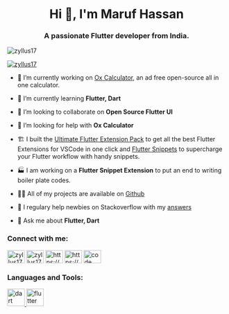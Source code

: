 <h1 align="center">Hi 👋, I'm Maruf Hassan</h1>
<h3 align="center">A passionate Flutter developer from India.</h3>

<p align="left"> <img src="https://komarev.com/ghpvc/?username=zyllus17&label=Profile%20views&color=0e75b6&style=flat" alt="zyllus17" /> </p>

<p align="left"> <a href="https://twitter.com/zyllus17" target="blank"><img src="https://img.shields.io/twitter/follow/zyllus17?logo=twitter&style=for-the-badge" alt="zyllus17" /></a> </p>

- 🔭 I’m currently working on [Ox Calculator](), an ad free open-source all in one calculator.

- 🌱 I’m currently learning **Flutter, Dart**

- 👯 I’m looking to collaborate on **Open Source Flutter UI**

- 🤝 I’m looking for help with **Ox Calculator**

- 🏗️ I built the [Ultimate Flutter Extension Pack](https://marketplace.visualstudio.com/items?itemName=MarufHassan.flutter) to get all the best Flutter Extensions for VSCode in one click and [Flutter Snippets](https://marketplace.visualstudio.com/items?itemName=MarufHassan.flutter-snippets) to supercharge your Flutter workflow with handy snippets.

- 🏭 I am working on a **Flutter Snippet Extension** to put an end to writing boiler plate codes.

- 👨‍💻 All of my projects are available on [Github](https://github.com/zyllus17/)

- 📝 I regulary help newbies on Stackoverflow with my [answers](https://stackoverflow.com/users/10068879/maruf-hassan)

- 💬 Ask me about **Flutter, Dart**

<h3 align="left">Connect with me:</h3>
<p align="left">
<a href="https://dev.to/zyllus17" target="blank"><img align="center" src="https://cdn.jsdelivr.net/npm/simple-icons@3.0.1/icons/dev-dot-to.svg" alt="zyllus17" height="30" width="40" /></a>
<a href="https://twitter.com/zyllus17" target="blank"><img align="center" src="https://cdn.jsdelivr.net/npm/simple-icons@3.0.1/icons/twitter.svg" alt="zyllus17" height="30" width="40" /></a>
<a href="https://linkedin.com/in/https://www.linkedin.com/in/maruf-hassan/" target="blank"><img align="center" src="https://cdn.jsdelivr.net/npm/simple-icons@3.0.1/icons/linkedin.svg" alt="https://www.linkedin.com/in/maruf-hassan/" height="30" width="40" /></a>
<a href="https://stackoverflow.com/users/https://stackoverflow.com/users/10068879/maruf-hassan" target="blank"><img align="center" src="https://cdn.jsdelivr.net/npm/simple-icons@3.0.1/icons/stackoverflow.svg" alt="https://stackoverflow.com/users/10068879/maruf-hassan" height="30" width="40" /></a>
<a href="https://www.youtube.com/c/code overflow" target="blank"><img align="center" src="https://cdn.jsdelivr.net/npm/simple-icons@3.0.1/icons/youtube.svg" alt="code overflow" height="30" width="40" /></a>
</p>

<h3 align="left">Languages and Tools:</h3>
<p align="left"> <a href="https://dart.dev" target="_blank"> <img src="https://www.vectorlogo.zone/logos/dartlang/dartlang-icon.svg" alt="dart" width="40" height="40"/> </a> <a href="https://flutter.dev" target="_blank"> <img src="https://www.vectorlogo.zone/logos/flutterio/flutterio-icon.svg" alt="flutter" width="40" height="40"/> </a> </p>
